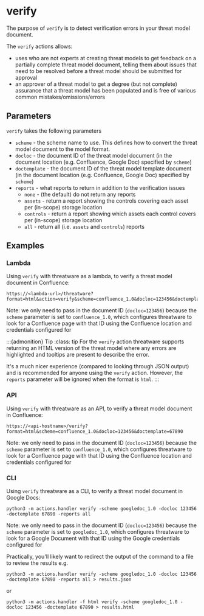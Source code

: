 # verify

The purpose of `verify` is to detect verification errors in your threat model document.  

The `verify` actions allows:
- uses who are not experts at creating threat models to get feedback on a partially complete threat model document, telling them about issues that need to be resolved before a threat model should be submitted for approval
- an approver of a threat model to get a degree (but not complete) assurance that a threat model has been populated and is free of various common mistakes/omissions/errors

## Parameters 

`verify` takes the following parameters

- `scheme` - the scheme name to use.  This defines how to convert the threat model document to the model format.
- `docloc` - the document ID of the threat model document (in the document location (e.g. Confluence, Google Doc) specified by `scheme`)
- `doctemplate` - the document ID of the threat model template document (in the document location (e.g. Confluence, Google Doc) specified by `scheme`)
- `reports` - what reports to return in addition to the verification issues
    - `none` - (the default) do not return any reports
    - `assets` - return a report showing the controls covering each asset per (in-scope) storage location
    - `controls` - return a report showing which assets each control covers per (in-scope) storage location
    - `all` - return all (i.e. `assets` and `controls`) reports

## Examples

### Lambda

Using `verify` with threatware as a lambda, to verify a threat model document in Confluence:

    https://<lambda-url>/threatware?format=html&action=verify&scheme=confluence_1.0&docloc=123456&doctemplate=67890

Note: we only need to pass in the document ID (`docloc=123456`) because the `scheme` parameter is set to `confluence_1.0`, which configures threatware to look for a Confluence page with that ID using the Confluence location and credentials configured for [](../configure/authentication.md)

:::{admonition} Tip
:class: tip
For the `verify` action threatware supports returning an HTML version of the threat model where any errors are highlighted and tooltips are present to describe the error.

It's a much nicer experience (compared to looking through JSON output) and is recommended for anyone using the `verify` action.  However, the `reports` parameter will be ignored when the format is `html`.
:::

### API

Using `verify` with threatware as an API, to verify a threat model document in Confluence:

    https://<api-hostname>/verify?format=html&scheme=confluence_1.0&docloc=123456&doctemplate=67890

Note: we only need to pass in the document ID (`docloc=123456`) because the `scheme` parameter is set to `confluence_1.0`, which configures threatware to look for a Confluence page with that ID using the Confluence location and credentials configured for [](../configure/authentication.md)


### CLI

Using `verify` threatware as a CLI, to verify a threat model document in Google Docs:

    python3 -m actions.handler verify -scheme googledoc_1.0 -docloc 123456 -doctemplate 67890 -reports all

Note: we only need to pass in the document ID (`docloc=123456`) because the `scheme` parameter is set to `googledoc_1.0`, which configures threatware to look for a Google Document with that ID using the Google credentials configured for [](../configure/authentication.md)

Practically, you'll likely want to redirect the output of the command to a file to review the results e.g.

    python3 -m actions.handler verify -scheme googledoc_1.0 -docloc 123456 -doctemplate 67890 -reports all > results.json
or

    python3 -m actions.handler -f html verify -scheme googledoc_1.0 -docloc 123456 -doctemplate 67890 > results.html
